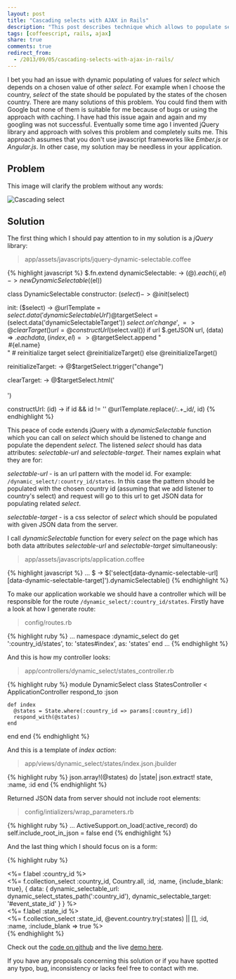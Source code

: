 ```yaml
---
layout: post
title: "Cascading selects with AJAX in Rails"
description: "This post describes technique which allows to populate select which relates to chosen value by other select. For example there 2 selects on the page: country and state, when I choose country the state's select should be populated with states of chosen country"
tags: [coffeescript, rails, ajax]
share: true
comments: true
redirect_from:
  - /2013/09/05/cascading-selects-with-ajax-in-rails/
---
```



I bet you had an issue with dynamic populating of values for *select* which depends on a chosen value of other *select*. For example when I choose the country,  *select* of the state  should be populated by the states of the chosen country. There are many solutions of this problem. You could find them with Google but none of them  is suitable for me because of bugs or using the approach with caching. I have had this issue again and again and my googling was not successful. Eventually some time ago I invented jQuery library and approach with solves this problem and completely  suits me. This approach assumes that you don't use javascript frameworks like *Ember.js* or *Angular.js*.  In other case, my solution may be needless  in your application.

## Problem

This image will clarify the problem without any words:

![Cascading select](/images/select-car.png)

## Solution

The first thing which I should pay attention to in my solution is a *jQuery* library:

> app/assets/javascripts/jquery-dynamic-selectable.coffee

{% highlight javascript %}
$.fn.extend
  dynamicSelectable: ->
    $(@).each (i, el) ->
      new DynamicSelectable($(el))

class DynamicSelectable
  constructor: ($select) ->
    @init($select)

  init: ($select) ->
    @urlTemplate = $select.data('dynamicSelectableUrl')
    @$targetSelect = $($select.data('dynamicSelectableTarget'))
    $select.on 'change', =>
      @clearTarget()
      url = @constructUrl($select.val())
      if url
        $.getJSON url, (data) =>
          $.each data, (index, el) =>
            @$targetSelect.append "<option value='#{el.id}'>#{el.name}</option>"
            # reinitialize target select
          @reinitializeTarget()
      else
        @reinitializeTarget()

  reinitializeTarget: ->
    @$targetSelect.trigger("change")

  clearTarget: ->
    @$targetSelect.html('<option></option>')

  constructUrl: (id) ->
    if id && id != ''
      @urlTemplate.replace(/:.+_id/, id)
{% endhighlight %}

This peace of code extends jQuery with a *dynamicSelectable* function which you can call on *select* which should be listened to change and populate the dependent *select*. The listened *select* should has data attributes: *selectable-url* and *selectable-target*. Their names explain what they are for:

*selectable-url* - is an url pattern with the model id. For example: `/dynamic_select/:country_id/states`. In this case the pattern should be populated with the chosen country id (assuming that we add listener to country's select) and request will go to this url to get JSON data for populating related *select*.

*selectable-target* - is a css selector of *select* which should be populated with given JSON data from the server.


I call *dynamicSelectable* function for every *select* on the page which has both data attributes *selectable-url* and *selectable-target* simultaneously:

> app/assets/javascripts/application.coffee

{% highlight javascript %}
...
$ ->
  $('select[data-dynamic-selectable-url][data-dynamic-selectable-target]').dynamicSelectable()
{% endhighlight %}

To make our application workable we should have a controller which will be responsible for the route `/dynamic_select/:country_id/states`. Firstly have a look at how I generate route:

> config/routes.rb

{% highlight ruby %}
...
namespace :dynamic_select do
  get ':country_id/states', to: 'states#index', as: 'states'
end
...
{% endhighlight %}

And this is how my controller looks:

> app/controllers/dynamic_select/states_controller.rb

{% highlight ruby %}
module DynamicSelect
  class StatesController < ApplicationController
    respond_to :json

    def index
      @states = State.where(:country_id => params[:country_id])
      respond_with(@states)
    end
  end
end
{% endhighlight %}

And this is a template of *index action*:

> app/views/dynamic_select/states/index.json.jbuilder

{% highlight ruby %}
json.array!(@states) do |state|
  json.extract! state, :name, :id
end
{% endhighlight %}

Returned JSON data from server should not include root elements:

> config/intializers/wrap_parameters.rb

{% highlight ruby %}
...
ActiveSupport.on_load(:active_record) do
 self.include_root_in_json = false
end
{% endhighlight %}

And the last thing which I should focus on is a form:

{% highlight ruby %}
<div class="field">
  <%= f.label :country_id %><br>
  <%= f.collection_select :country_id, Country.all, :id, :name,
      {include_blank: true},
      { data: {
          dynamic_selectable_url: dynamic_select_states_path(':country_id'),
          dynamic_selectable_target: '#event_state_id'
        }
      } %>
</div>
<div class="field">
  <%= f.label :state_id %><br>
  <%= f.collection_select :state_id, @event.country.try(:states) || [], :id, :name, :include_blank => true  %>
</div>
{% endhighlight %}


Check out the [code on github](https://github.com/widefix/dynamic-selectable-demo) and the live [demo here](http://afternoon-lake-2182.herokuapp.com/events/new).

If you have any proposals concerning this solution or if you have spotted any typo, bug, inconsistency or lacks feel free to contact with me.
